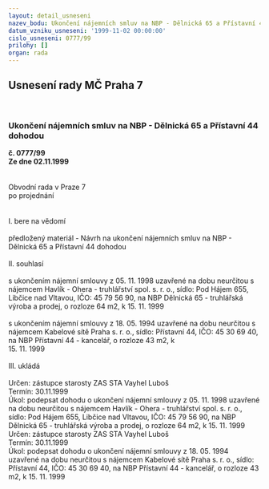 ```yaml
---
layout: detail_usneseni
nazev_bodu: Ukončení nájemních smluv na NBP - Dělnická 65 a Přístavní 44 dohodou
datum_vzniku_usneseni: '1999-11-02 00:00:00'
cislo_usneseni: 0777/99
prilohy: []
organ: rada
---
```

<div id="ucUsn_pList" class="usn">
	<span><h2>Usnesení rady MČ Praha 7 </h2>
<br></span><div class="standBody">
<span><h3>Ukončení nájemních smluv na NBP - Dělnická 65 a Přístavní 44 dohodou</h3></span><div class="center">
		<strong>č. 0777/99</strong><br>
	</div>
<div class="center">
		<strong>Ze dne 02.11.1999</strong><br><br>
	</div>
<br>Obvodní rada v Praze 7<br>po projednání<br><br><br>I.	bere na vědomí<br><br> předložený materiál - Návrh na ukončení nájemních smluv na NBP - Dělnická 65 a Přístavní 44 dohodou<br><br>II.	souhlasí <br><br>s ukončením nájemní smlouvy  z 05. 11. 1998 uzavřené na dobu neurčitou s nájemcem Havlík - Ohera - truhlářství spol. s. r. o., sídlo: Pod Hájem 655, Libčice nad Vltavou, IČO: 45 79 56 90, na NBP Dělnická 65 - truhlářská výroba a prodej, o rozloze 64 m2, k 15. 11. 1999<br><br>s ukončením nájemní smlouvy z 18. 05. 1994 uzavřené na dobu neurčitou s nájemcem Kabelové  sítě Praha s. r. o., sídlo: Přístavní 44, IČO: 45 30 69 40, na NBP Přístavní 44 - kancelář, o rozloze 43 m2, k <br>15. 11. 1999 <br><br>III.	ukládá <br><br> Určen:	zástupce starosty	ZAS STA Vayhel Luboš<br>Termín: 30.11.1999<br>Úkol:	podepsat dohodu o ukončení nájemní smlouvy z 05. 11. 1998 uzavřené na dobu neurčitou s nájemcem Havlík - Ohera - truhlářství spol. s. r. o., sídlo: Pod Hájem 655, Libčice nad Vltavou, IČO: 45 79 56 90, na NBP Dělnická 65 - truhlářská výroba a prodej, o rozloze 64 m2, k 15. 11. 1999<br>  Určen:	zástupce starosty	ZAS STA Vayhel Luboš<br>Termín: 30.11.1999<br>Úkol:	podepsat dohodu o ukončení nájemní smlouvy z 18. 05. 1994 uzavřené na dobu neurčitou s nájemcem Kabelové  sítě Praha s. r. o., sídlo: Přístavní 44, IČO: 45 30 69 40, na NBP Přístavní 44 - kancelář, o rozloze 43 m2, k 15. 11. 1999 <br>
</div>
</div>